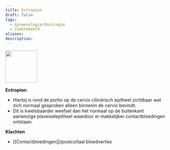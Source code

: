 ```yaml
---
title: Ectropion
draft: false
tags:
  - Gynaecologie/Oncologie
  - Ziektebeeld
aliases: 
description: 
---
```


<img width="100px" src="https://i.imgur.com/izc3QVu.png"></img>

**Ectropion**: 
- Hierbij is rond de portio op de cervix cilindrisch epitheel zichtbaar wat zich normaal gesproken alleen binnenin de cervix bevindt. 
- Dit is kwetsbaarder weefsel dan het normaal op de buitenkant aanwezige plaveiselepitheel waardoor er makkelijker contactbloedingen ontstaan.

**Klachten**
- [[Contactbloedingen]]/postcoïtaal bloedverlies


